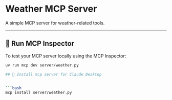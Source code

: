 # Weather MCP Server

A simple MCP server for weather-related tools.

---

## 🚀 Run MCP Inspector

To test your MCP server locally using the MCP Inspector:

```bash
uv run mcp dev server/weather.py

## 🚀 Install mcp server for Claude Desktop


```bash
mcp install server/weather.py